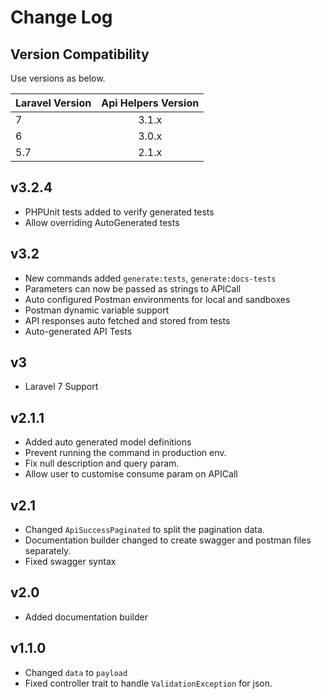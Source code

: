 # Change Log

## Version Compatibility

Use versions as below.

| Laravel Version | Api Helpers Version      |
| --------------- |:------------------------:|
| 7               | 3.1.x                    |
| 6               | 3.0.x                    |
| 5.7             | 2.1.x                    |

## v3.2.4
- PHPUnit tests added to verify generated tests
- Allow overriding AutoGenerated tests


## v3.2
- New commands added `generate:tests`, `generate:docs-tests`
- Parameters can now be passed as strings to APICall
- Auto configured Postman environments for local and sandboxes
- Postman dynamic variable support
- API responses auto fetched and stored from tests
- Auto-generated API Tests

## v3
- Laravel 7 Support

## v2.1.1
- Added auto generated model definitions 
- Prevent running the command in production env.
- Fix null description and query param.
- Allow user to customise consume param on APICall

## v2.1
- Changed `ApiSuccessPaginated` to split the pagination data.
- Documentation builder changed to create swagger and postman files separately.
- Fixed swagger syntax 

## v2.0
- Added documentation builder

## v1.1.0
- Changed `data` to `payload`
- Fixed controller trait to handle `ValidationException` for json.
